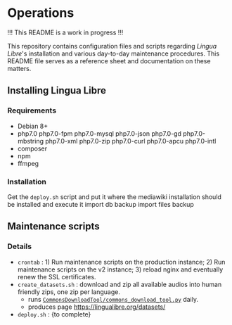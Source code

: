 # Operations

!!! This README is a work in progress !!!

This repository contains configuration files and scripts regarding *Lingua Libre*'s installation and various day-to-day maintenance procedures.
This README file serves as a reference sheet and documentation on these matters.

## Installing Lingua Libre

### Requirements
- Debian 8+
- php7.0 php7.0-fpm php7.0-mysql php7.0-json php7.0-gd php7.0-mbstring php7.0-xml php7.0-zip php7.0-curl php7.0-apcu php7.0-intl
- composer
- npm
- ffmpeg

### Installation
Get the `deploy.sh` script and put it where the mediawiki installation should be installed and execute it
import db backup
import files backup

## Maintenance scripts

### Details
- `crontab` : 1) Run maintenance scripts on the production instance; 2) Run maintenance scripts on the v2 instance; 3) reload nginx and eventually renew the SSL certificates.
- `create_datasets.sh` : download and zip all available audios into human friendly zips, one zip per language.
  - runs [`CommonsDownloadTool/commons_download_tool.py`](https://github.com/lingua-libre/CommonsDownloadTool/blob/master/commons_download_tool.py) daily.
  - produces page https://lingualibre.org/datasets/
- `deploy.sh` : {to complete}
